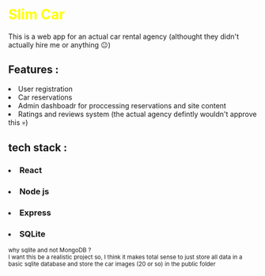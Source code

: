 # <span style="color: yellow;">Slim Car </span>

This is a web app for an actual car rental agency (althought they didn't actually hire me or anything 😐)

## Features :
<li>User registration</li>
<li>Car reservations</li>
<li>Admin dashboadr for proccessing reservations and site content</li>
<li>Ratings and reviews system (the actual agency defintly wouldn't approve this 💀)</li>

## tech stack :

### <li>React
### <li>Node js
### <li>Express 
### <li>SQLite 

<sub>why sqlite and not MongoDB ? </sub>
<br>
<sub>I want this be a realistic project so, I think it makes total sense to just store all data in a basic sqlite database and store the car images (20 or so) in the public folder </sub>
 


